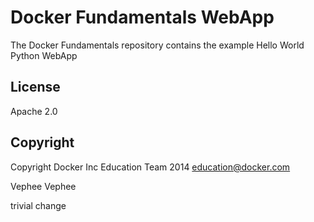 Docker Fundamentals WebApp
==========================

The Docker Fundamentals repository contains the example Hello World Python WebApp

## License

Apache 2.0

## Copyright

Copyright Docker Inc Education Team 2014 <education@docker.com>

Vephee Vephee

trivial change

